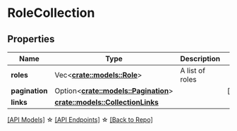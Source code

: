 # RoleCollection

## Properties

Name | Type | Description | Notes
------------ | ------------- | ------------- | -------------
**roles** | Vec<**[crate::models::Role](Role.md)**> | A list of roles | 
**pagination** | Option<[**crate::models::Pagination**](Pagination.md)> |  | [optional]
**links** | [**crate::models::CollectionLinks**](CollectionLinks.md) |  | 

[[API Models]](./README.md#documentation-for-models) ☆ [[API Endpoints]](./README.md#documentation-for-api-endpoints) ☆ [[Back to Repo]](./README.md)


